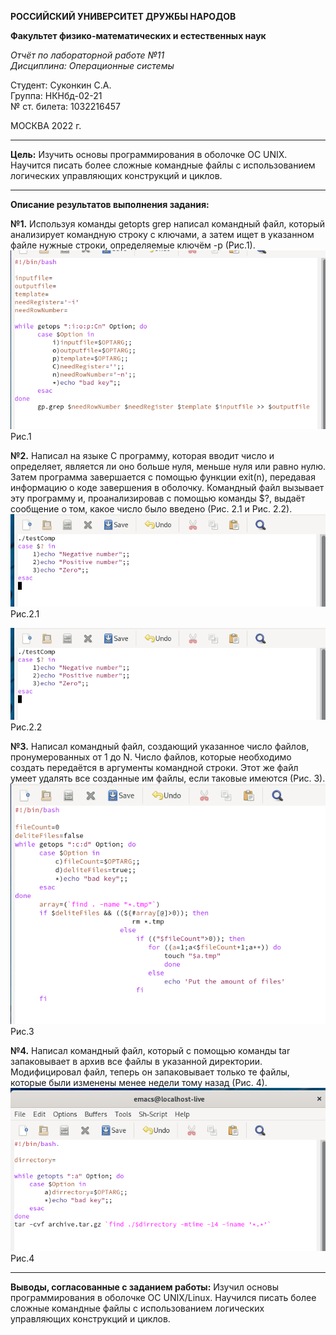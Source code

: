 
**РОССИЙСКИЙ УНИВЕРСИТЕТ ДРУЖБЫ НАРОДОВ**

**Факультет физико-математических и естественных наук**

*Отчёт по лабораторной работе №11      
Дисциплина: Операционные системы*

Студент: Суконкин С.А.  
Группа: НКНбд-02-21  
№ ст. билета: 1032216457                                       

МОСКВА
2022 г.

---

**Цель:**
Изучить основы программирования в оболочке ОС UNIX. Научится писать более
сложные командные файлы с использованием логических управляющих конструкций
и циклов.

---

**Описание результатов выполнения задания:**

**№1.**
Используя команды getopts grep написал командный файл, который анализирует командную строку с ключами, а затем ищет в указанном файле нужные строки, определяемые ключём -р (Рис.1).    
![1](https://github.com/sasukonkin/Otchyoty/blob/main/New%20folder%20(11)/11.1.png?raw=true)      
Рис.1

**№2.**
Написал на языке С программу, которая вводит число и определяет, является ли оно больше нуля, меньше нуля или равно нулю. Затем программа завершается с помощью функции exit(n), передавая информацию о коде завершения в оболочку. Командный файл вызывает эту программу и, проанализировав с помощью команды $?, выдаёт сообщение о том, какое число было введено (Рис. 2.1 и Рис. 2.2).  
![1](https://github.com/sasukonkin/Otchyoty/blob/main/New%20folder%20(11)/11.2.1.png?raw=true)  
Рис.2.1

![1](https://github.com/sasukonkin/Otchyoty/blob/main/New%20folder%20(11)/11.2.1.png?raw=true)
Рис.2.2

**№3.**
Написал командный файл, создающий указанное число файлов, пронумерованных от 1 до N. Число файлов, которые необходимо создать передаётся в аргументы командной строки. Этот же файл умеет удалять все созданные им файлы, если таковые имеются (Рис. 3).  
![1](https://github.com/sasukonkin/Otchyoty/blob/main/New%20folder%20(11)/11.3.png?raw=true)  
Рис.3

**№4.**
Написал командный файл, который с помощью команды tar  запаковывает в архив все файлы в указанной директории. Модифицировал файл, теперь он запаковывает только те файлы, которые были изменены менее недели тому назад (Рис. 4).  
![1](https://github.com/sasukonkin/Otchyoty/blob/main/New%20folder%20(11)/11.4.png?raw=true)  
Рис.4

---

**Выводы, согласованные с заданием работы:**
Изучил основы программирования в оболочке ОС UNIX/Linux. Научился писать более сложные командные файлы с использованием логических управляющих конструкций и циклов.
